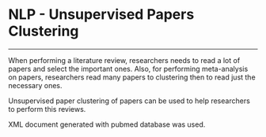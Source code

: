 # NLP - Unsupervised Papers Clustering

---

When performing a literature review, researchers needs to read a lot of papers and select the important ones.
Also, for performing meta-analysis on papers, researchers read many papers to clustering then to read just the necessary ones.

Unsupervised paper clustering of papers can be used to help researchers to perform this reviews.

XML document generated with pubmed database was used.

